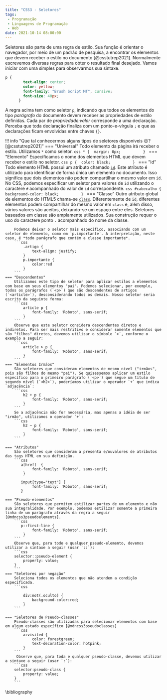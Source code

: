 ```yaml
---
title: "CSS3 - Seletores"
tags:
 - Programação
 - Linguagens de Programação
 - Web
date: 2021-10-14 08:00:00
---
```


Seletores são parte de uma regra de estilo. Sua função é orientar o navegador, por meio de um padrão de pesquisa, a encontrar os elementos que devem receber o estilo no documento [@csstutrep2021]. Normalmente escrevemos diversas regras para obter o resultado final desejado. Vamos iniciar com uma simples para observarmos sua sintaxe.

```css
p {
        text-align: center;
        color: yellow;
        font-family: "Brush Script MT", cursive;
        font-size: 40px;
      }
```

A regra acima tem como seletor `p`, indicando que todos os elementos do tipo *parágrafo* do documento devem receber as propriedades de estilo definidas. Cada par de *propriedade:valor* corresponde a uma declaração. Perceba que toda declaração finaliza com um ponto-e-vírgula `;` e que as declarações ficam envolvidas entre chaves `{}`.


!!! info "Que tal conhecermos alguns tipos de seletores disponíveis 😉? [@csstutrep2021]"
    === "Universal"
        Todo elemento da página irá receber o estilo. Utilizamos `*` como seletor.
        ```css
            * { 
            margin: 0px;         
            }
        ``` 
    === "Elemento"
        Especificamos o nome dos elementos HTML que devem receber o estilo no seletor.
        ```css
            p { 
            color: black;         
            }
        ```
    === "Id"
        Todo elemento HTML possui um atributo chamado [`id`](https://www.w3schools.com/tags/att_global_id.asp). Este atributo é utilizado para identificar de forma única um elemento no documento. Isso significa que dois elementos não podem compartilhar o mesmo valor em `id`. No CSS, podemos especificar um seletor para valores de `id` utilizando o caractere `#` acompanhado do valor de `id` correspondente.
        ```css
        #cabecalho { 
            background-color: black;         
            }
        ```
    === "Classe"
        Outro atributo global de elementos do HTML5 chama-se [`class`](https://www.w3schools.com/tags/att_global_class.asp). Diferentemente de `id`, diferentes elementos podem compartilhar do mesmo valor em `class` e, além disso, vários valores são aceitos, deixando-se um espaço entre eles. Seletores baseados em classe são amplamente utilizados. Sua construção requer o uso do caractere ponto `.` acompanhado do nome da classe.

        Podemos deixar o seletor mais específico, associando com um seletor de elemento, como em `p.importante`. A interpretação, neste caso, é *todo parágrafo que contém a classe importante*.
        ```css
            .artigo { 
                text-align: justify;
            }
            p.importante {
                color:red
            }
        ```
    === "Descendentes"
        Utilizamos este tipo de seletor para aplicar estilos a elementos com base em seus elementos "pai". Podemos selecionar, por exemplo, todos os parágrafos (`<p>`) que são descendentes de artigos (`<article>`), desconsiderando todos os demais. Nosso seletor seria escrito da seguinte forma:
        ```css
            article p { 
                font-family: 'Roboto', sans-serif;
            }           
        ``` 
        Observe que este seletor considera descendentes diretos e indiretos. Para ser mais restritivo e considerar somente elementos que são "filhos" diretos, devemos utilizar o símbolo `>`, conforme o exemplo a seguir:
        ```css
            article > p { 
                font-family: 'Roboto', sans-serif;
            }           
        ``` 
    === "Elementos Irmãos"
        São seletores que consideram elementos de mesmo nível ("irmãos", pois são filhos do mesmo "pai"). Se quisessemos aplicar um estilo específico para o primeiro parágrafo (`<p>`) que segue um título de segundo nível (`<h2>`), poderíamos utilizar o operador `+` que indica `adjacência`:
        ```css
            h2 + p { 
                font-family: 'Roboto', sans-serif;
            }           
        ``` 
        Se a adjacência não for necessária, mas apenas a idéia de ser "irmão", utilizamos o operador `+`:
        ```css
            h2 ~ p {
                font-family: 'Roboto', sans-serif;
            }        
        ```

    === "Atributos"
        São seletores que consideram a presenta e/ouvalores de atributos das tags HTML em sua definição.
        ```css
           a[href]  { 
                font-family: 'Roboto', sans-serif;
            }  

           input[type="text"] {
                font-family: 'Roboto', sans-serif;
           } 

    === "Pseudo-elementos"
        São seletores que permitem estilizar partes de um elemento e não sua integralidade. Por exemplo, podemos estilizar somente a primeira linha de um parágrafo através da regra a seguir [@mdncss3pseudoelements].     
        ```css
           p::first-line {
                font-family: 'Roboto', sans-serif;
            }
        ``` 
        Observe que, para todo e qualquer pseudo-elemento, devemos utilizar a sintaxe a seguir (usar `::`):
        ```css
        selector::pseudo-element {
            property: value;
        }
        ```
    === "Seletores por negação"
        Seleciona todos os elementos que não atendem a condição especificada.
        ```css

            div:not(.oculto) {
                background-color:red;
            }
        ``` 

    === "Seletores de Pseudo-classes"
        Pseudo-classes são utilizadas para selecionar elementos com base em algum estado específico [@mdncss3pseudoclasses]
        ```css
            a:visited {
                color: forestgreen;
                text-decoration-color: hotpink;
            }
        ``` 
         Observe que, para toda e qualquer pseudo-classe, devemos utilizar a sintaxe a seguir (usar `:`):
        ```css
        selector:pseudo-class {
            property: value;
        }
        ```

\bibliography

